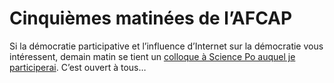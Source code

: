 # Cinquièmes matinées de l’AFCAP

Si la démocratie participative et l’influence d’Internet sur la démocratie vous intéressent, demain matin se tient un [colloque à Science Po auquel je participerai](http://www.affairespubliques.com/fr/colloque_06122006.htm). C’est ouvert à tous…